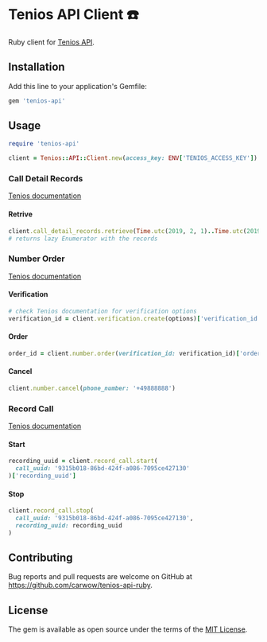 # Tenios API Client ☎️

Ruby client for [Tenios API].

[Tenios API]: https://www.tenios.de/doc-topic/voice-api

## Installation

Add this line to your application's Gemfile:

```ruby
gem 'tenios-api'
```

## Usage

```ruby
require 'tenios-api'

client = Tenios::API::Client.new(access_key: ENV['TENIOS_ACCESS_KEY'])
```

### Call Detail Records

[Tenios documentation](https://www.tenios.de/en/doc/api-cdr-request)

#### Retrive

```ruby
client.call_detail_records.retrieve(Time.utc(2019, 2, 1)..Time.utc(2019, 2, 2))
# returns lazy Enumerator with the records
```

### Number Order

[Tenios documentation](https://www.tenios.de/en/doc/api-number-order)

#### Verification

```ruby
# check Tenios documentation for verification options
verification_id = client.verification.create(options)['verification_id']
```

#### Order

```ruby
order_id = client.number.order(verification_id: verification_id)['order_id']
```

#### Cancel

```ruby
client.number.cancel(phone_number: '+49888888')
```

### Record Call

[Tenios documentation](https://www.tenios.de/en/doc/api-call-recording)

#### Start

```ruby
recording_uuid = client.record_call.start(
  call_uuid: '9315b018-86bd-424f-a086-7095ce427130'
)['recording_uuid']
```

#### Stop

```ruby
client.record_call.stop(
  call_uuid: '9315b018-86bd-424f-a086-7095ce427130',
  recording_uuid: recording_uuid
)
```

## Contributing

Bug reports and pull requests are welcome on GitHub at https://github.com/carwow/tenios-api-ruby.

## License

The gem is available as open source under the terms of the [MIT License](https://opensource.org/licenses/MIT).
